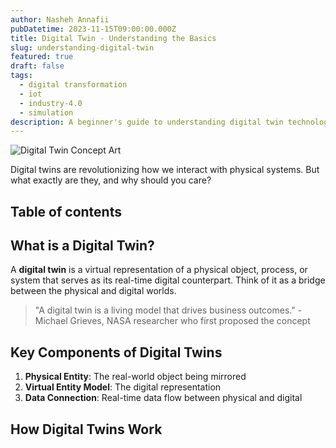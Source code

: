 ```yaml
---
author: Nasheh Annafii
pubDatetime: 2023-11-15T09:00:00.000Z
title: Digital Twin - Understanding the Basics
slug: understanding-digital-twin
featured: true
draft: false
tags:
  - digital transformation
  - iot
  - industry-4.0
  - simulation
description: A beginner's guide to understanding digital twin technology and its transformative potential across industries.
---
```


![Digital Twin Concept Art](https://upload.wikimedia.org/wikipedia/commons/1/1d/Digital_Twin_Concept_of_Grieves_and_Vickers.png)

Digital twins are revolutionizing how we interact with physical systems. But what exactly are they, and why should you care?

## Table of contents

## What is a Digital Twin?

A **digital twin** is a virtual representation of a physical object, process, or system that serves as its real-time digital counterpart. Think of it as a bridge between the physical and digital worlds.

> "A digital twin is a living model that drives business outcomes." - Michael Grieves, NASA researcher who first proposed the concept

## Key Components of Digital Twins

1. **Physical Entity**: The real-world object being mirrored
2. **Virtual Entity Model**: The digital representation
3. **Data Connection**: Real-time data flow between physical and digital

## How Digital Twins Work
